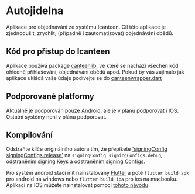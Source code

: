 # Autojidelna

Aplikace pro objednávání ze systému Icanteen. Cíl této aplikace je zjednodušit, zrychlit, (případně i zautomatizovat) objednávání obědů.

## Kód pro přistup do Icanteen

Aplikace používá package [canteenlib](https://github.com/App-Elevate/AUT.canteenlib), ve které se nachází všechen kód ohledně přihlašování, objednávání obědů apod. Pokud by vás zajímalo jak aplikace ukládá vaše údaje podívejte se do [canteenwrapper.dart](./lib/src/logic/canteenwrapper.dart)

## Podporované platformy

Aktuálně je podporován pouze Android, ale je v plánu podporovat i IOS. Ostatní systémy není v plánu podporovat.

## Kompilování

Odstraňte klíče originálního autora tím, že přepíšete ['signingConfig signingConfigs.release'](https://github.com/App-Elevate/AUT.aplikace/blob/28096713e958f0e1e4f3cf8e49aaefbeeedbb5f2/android/app/build.gradle#L71-L72) na `signingConfig signingConfigs.debug`, odstraněním [signing Keys](https://github.com/tpkowastaken/autojidelna/blob/5d0587befd74fd58315ccc131894feb8588b09fe/android/app/build.gradle#L27-L31) a odstraněním [signing Configs](https://github.com/tpkowastaken/autojidelna/blob/5d0587befd74fd58315ccc131894feb8588b09fe/android/app/build.gradle#L60-L67).

Pro systém android stačí mít nainstalovaný [Flutter](https://docs.flutter.dev/get-started/install) a poté `flutter build apk` pro android na windows nebo `flutter build ipa` pro ios na macbooku. Aplikaci na IOS můžete nainstalovat pomocí [tohoto návodu](https://chrunos.com/install-ipa-on-iphone/)
